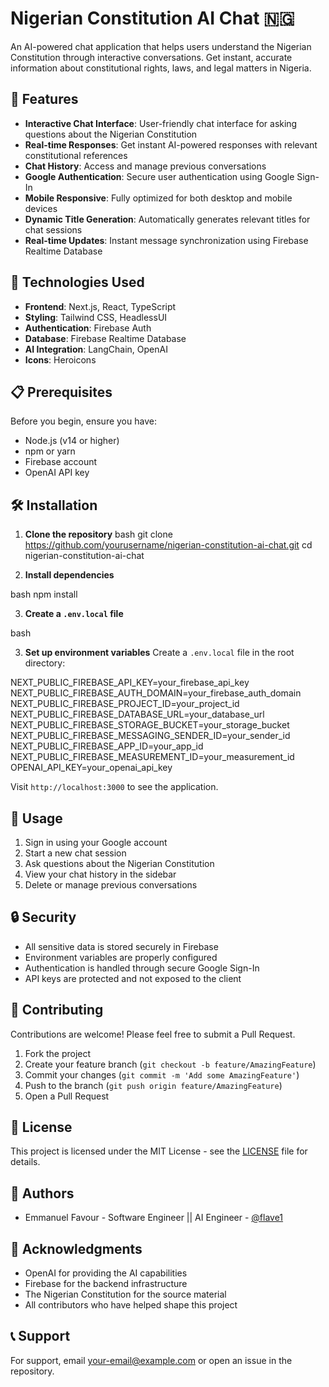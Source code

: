 # Nigerian Constitution AI Chat 🇳🇬

An AI-powered chat application that helps users understand the Nigerian Constitution through interactive conversations. Get instant, accurate information about constitutional rights, laws, and legal matters in Nigeria.

## 🌟 Features

- **Interactive Chat Interface**: User-friendly chat interface for asking questions about the Nigerian Constitution
- **Real-time Responses**: Get instant AI-powered responses with relevant constitutional references
- **Chat History**: Access and manage previous conversations
- **Google Authentication**: Secure user authentication using Google Sign-In
- **Mobile Responsive**: Fully optimized for both desktop and mobile devices
- **Dynamic Title Generation**: Automatically generates relevant titles for chat sessions
- **Real-time Updates**: Instant message synchronization using Firebase Realtime Database

## 🚀 Technologies Used

- **Frontend**: Next.js, React, TypeScript
- **Styling**: Tailwind CSS, HeadlessUI
- **Authentication**: Firebase Auth
- **Database**: Firebase Realtime Database
- **AI Integration**: LangChain, OpenAI
- **Icons**: Heroicons

## 📋 Prerequisites

Before you begin, ensure you have:
- Node.js (v14 or higher)
- npm or yarn
- Firebase account
- OpenAI API key

## 🛠️ Installation

1. **Clone the repository**
bash
git clone https://github.com/yourusername/nigerian-constitution-ai-chat.git
cd nigerian-constitution-ai-chat

2. **Install dependencies**

bash
npm install

3. **Create a `.env.local` file**

bash

3. **Set up environment variables**
Create a `.env.local` file in the root directory:

NEXT_PUBLIC_FIREBASE_API_KEY=your_firebase_api_key
NEXT_PUBLIC_FIREBASE_AUTH_DOMAIN=your_firebase_auth_domain
NEXT_PUBLIC_FIREBASE_PROJECT_ID=your_project_id
NEXT_PUBLIC_FIREBASE_DATABASE_URL=your_database_url
NEXT_PUBLIC_FIREBASE_STORAGE_BUCKET=your_storage_bucket
NEXT_PUBLIC_FIREBASE_MESSAGING_SENDER_ID=your_sender_id
NEXT_PUBLIC_FIREBASE_APP_ID=your_app_id
NEXT_PUBLIC_FIREBASE_MEASUREMENT_ID=your_measurement_id
OPENAI_API_KEY=your_openai_api_key


Visit `http://localhost:3000` to see the application.

## 📱 Usage

1. Sign in using your Google account
2. Start a new chat session
3. Ask questions about the Nigerian Constitution
4. View your chat history in the sidebar
5. Delete or manage previous conversations

## 🔒 Security

- All sensitive data is stored securely in Firebase
- Environment variables are properly configured
- Authentication is handled through secure Google Sign-In
- API keys are protected and not exposed to the client

## 🤝 Contributing

Contributions are welcome! Please feel free to submit a Pull Request.

1. Fork the project
2. Create your feature branch (`git checkout -b feature/AmazingFeature`)
3. Commit your changes (`git commit -m 'Add some AmazingFeature'`)
4. Push to the branch (`git push origin feature/AmazingFeature`)
5. Open a Pull Request

## 📄 License

This project is licensed under the MIT License - see the [LICENSE](LICENSE) file for details.

## 👥 Authors

- Emmanuel Favour - Software Engineer || AI Engineer - [@flave1](https://github.com/flave1)

## 🙏 Acknowledgments

- OpenAI for providing the AI capabilities
- Firebase for the backend infrastructure
- The Nigerian Constitution for the source material
- All contributors who have helped shape this project

## 📞 Support

For support, email your-email@example.com or open an issue in the repository.